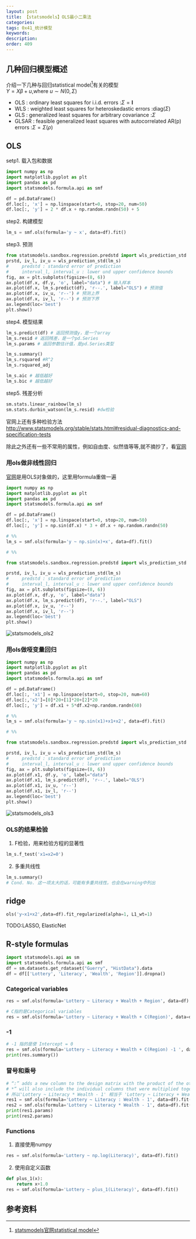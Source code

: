 ```yaml
---
layout: post
title: 【statsmodels】OLS最小二乘法
categories:
tags: 0x41_统计模型
keywords:
description:
order: 409
---
```



## 几种回归模型概述
介绍一下几种与回归statistical model[^statsmodels]有关的模型  
$Y=X\beta +u$,where $u\sim N(0,\Sigma)$  
* OLS : ordinary least squares for i.i.d. errors :$\Sigma=\textbf{I}$
* WLS : weighted least squares for heteroskedastic errors :$\text{diag}(\Sigma)$
* GLS : generalized least squares for arbitrary covariance :$\Sigma$
* GLSAR : feasible generalized least squares with autocorrelated AR(p) errors
  :$\Sigma=\Sigma\left(\rho\right)$





## OLS
setp1. 载入包和数据
```py
import numpy as np
import matplotlib.pyplot as plt
import pandas as pd
import statsmodels.formula.api as smf

df = pd.DataFrame()
df.loc[:, 'x'] = np.linspace(start=0, stop=20, num=50)
df.loc[:, 'y'] = 2 * df.x + np.random.randn(50) + 5
```
step2. 构建模型
```py
lm_s = smf.ols(formula='y ~ x', data=df).fit()
```
step3. 预测  
```py
from statsmodels.sandbox.regression.predstd import wls_prediction_std
prstd, iv_l, iv_u = wls_prediction_std(lm_s)
#     predstd : standard error of prediction
#     interval_l, interval_u : lower und upper confidence bounds
fig, ax = plt.subplots(figsize=(8, 6))
ax.plot(df.x, df.y, 'o', label="data") # 输入样本
ax.plot(df.x, lm_s.predict(df), 'r--.', label="OLS") # 预测值
ax.plot(df.x, iv_u, 'r--') # 预测上界
ax.plot(df.x, iv_l, 'r--') # 预测下界
ax.legend(loc='best')
plt.show()
```
step4. 模型结果
```py
lm_s.predict(df) # 返回预测值y，是一个array
lm_s.resid # 返回残差，是一个pd.Series
lm_s.params # 返回参数估计值，是pd.Series类型

lm_s.summary()
lm_s.rsquared #R^2
lm_s.rsquared_adj

lm_s.aic # 越低越好
lm_s.bic # 越低越好
```
step5. 残差分析
```py
sm.stats.linear_rainbow(lm_s)
sm.stats.durbin_watson(lm_s.resid) #dw检验
```
官网上还有多种检验方法
http://www.statsmodels.org/stable/stats.html#residual-diagnostics-and-specification-tests  

除此之外还有一些不常用的属性，例如自由度、似然值等等,就不摘抄了，看[官网](http://www.statsmodels.org/stable/regression.html#attributes)  


### 用ols做非线性回归
[官网](https://www.statsmodels.org/stable/examples/notebooks/generated/ols.html)是用OLS对象做的，这里用formula重做一遍

```py
import numpy as np
import matplotlib.pyplot as plt
import pandas as pd
import statsmodels.formula.api as smf

df = pd.DataFrame()
df.loc[:, 'x'] = np.linspace(start=0, stop=20, num=50)
df.loc[:, 'y'] = np.sin(df.x) * 3 + df.x + np.random.randn(50)

# %%
lm_s = smf.ols(formula='y ~ np.sin(x)+x', data=df).fit()

# %%

from statsmodels.sandbox.regression.predstd import wls_prediction_std

prstd, iv_l, iv_u = wls_prediction_std(lm_s)
#     predstd : standard error of prediction
#     interval_l, interval_u : lower und upper confidence bounds
fig, ax = plt.subplots(figsize=(8, 6))
ax.plot(df.x, df.y, 'o', label="data")
ax.plot(df.x, lm_s.predict(df), 'r--.', label="OLS")
ax.plot(df.x, iv_u, 'r--')
ax.plot(df.x, iv_l, 'r--')
ax.legend(loc='best')
plt.show()
```

![statsmodels_ols2](https://github.com/guofei9987/pictures_for_blog/blob/master/machine_learning/statsmodels_ols2.jpg?raw=true)

### 用ols做哑变量回归
```py
import numpy as np
import matplotlib.pyplot as plt
import pandas as pd
import statsmodels.formula.api as smf

df = pd.DataFrame()
df.loc[:, 'x1'] = np.linspace(start=0, stop=20, num=60)
df.loc[:,'x2']=[0]*20+[1]*20+[2]*20
df.loc[:, 'y'] = df.x1 + 5*df.x2+np.random.randn(60)

# %%
lm_s = smf.ols(formula='y ~ np.sin(x1)+x1+x2', data=df).fit()

# %%

from statsmodels.sandbox.regression.predstd import wls_prediction_std

prstd, iv_l, iv_u = wls_prediction_std(lm_s)
#     predstd : standard error of prediction
#     interval_l, interval_u : lower und upper confidence bounds
fig, ax = plt.subplots(figsize=(8, 6))
ax.plot(df.x1, df.y, 'o', label="data")
ax.plot(df.x1, lm_s.predict(df), 'r--.', label="OLS")
ax.plot(df.x1, iv_u, 'r--')
ax.plot(df.x1, iv_l, 'r--')
ax.legend(loc='best')
plt.show()
```
![statsmodels_ols3](https://github.com/guofei9987/pictures_for_blog/blob/master/machine_learning/statsmodels_ols3.jpg?raw=true)

### OLS的结果检验
1. F检验，用来检验方程的显著性
```py
lm_s.f_test('x1=x2=0')
```
2. 多重共线性
```py
lm_s.summary()
# Cond. No. 这一项太大的话，可能有多重共线性。也会在warning中列出
```

## ridge
```py
ols('y~x1+x2',data=df).fit_regularized(alpha=1, L1_wt=1)
```
TODO:LASSO, ElasticNet

## R-style formulas
```py
import statsmodels.api as sm
import statsmodels.formula.api as smf
df = sm.datasets.get_rdataset("Guerry", "HistData").data
df = df[['Lottery', 'Literacy', 'Wealth', 'Region']].dropna()
```
### Categorical variables
```py
res = smf.ols(formula='Lottery ~ Literacy + Wealth + Region', data=df).fit()

# C指的是Categorical variables
res = smf.ols(formula='Lottery ~ Literacy + Wealth + C(Region)', data=df).fit()
```
### -1
```py
# -1 指的是使 Intercept = 0
res = smf.ols(formula='Lottery ~ Literacy + Wealth + C(Region) -1 ', data=df).fit()
print(res.summary())
```
### 冒号和乘号
```py
# “:” adds a new column to the design matrix with the product of the other two columns. “
# *” will also include the individual columns that were multiplied together:
# 所以'Lottery ~ Literacy * Wealth - 1' 相当于 'Lottery ~ Literacy + Wealth+Literacy : Wealth - 1'
res1 = smf.ols(formula='Lottery ~ Literacy : Wealth - 1', data=df).fit()
res2 = smf.ols(formula='Lottery ~ Literacy * Wealth - 1', data=df).fit()
print(res1.params)
print(res2.params)
```
### Functions
1. 直接使用numpy
```py
res = smf.ols(formula='Lottery ~ np.log(Literacy)', data=df).fit()
```
2. 使用自定义函数
```py
def plus_1(x):
    return x+1.0
res = smf.ols(formula='Lottery ~ plus_1(Literacy)', data=df).fit()
```


## 参考资料
[^lihang]: [李航：《统计学习方法》](https://www.weibo.com/u/2060750830?refer_flag=1005055013_)  
[^EM]: 我的另一篇博客[EM算法理论篇](http://www.guofei.site/2017/11/09/em.html)  
[^AppliedRegression]: 《应用回归分析》，人民大学出版社  
[^statsmodels]: [statsmodels官网statistical model](http://www.statsmodels.org/stable/regression.html#technical-documentation)

